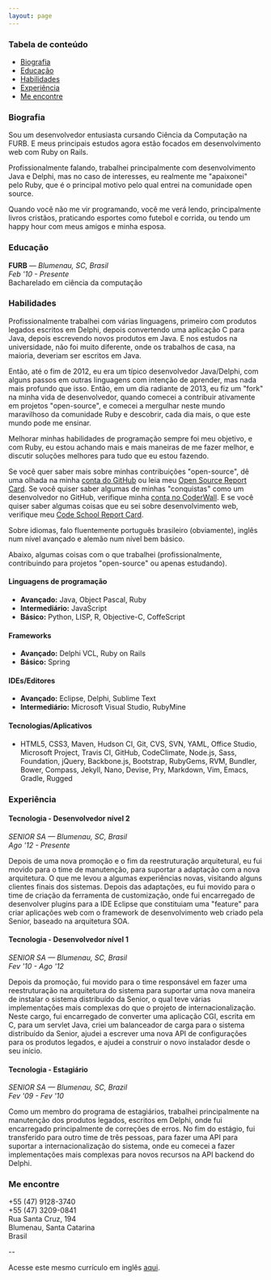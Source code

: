 ```yaml
---
layout: page
---
```


### Tabela de conteúdo

- [Biografia](#biography)
- [Educação](#education)
- [Habilidades](#skills)
- [Experiência](#work-exp)
- [Me encontre](#find-me)

<h3 id="biography">Biografia</h3>

Sou um desenvolvedor entusiasta cursando Ciência da Computação na FURB. E meus principais estudos agora estão focados em desenvolvimento web com Ruby on Rails.

Profissionalmente falando, trabalhei principalmente com desenvolvimento Java e Delphi, mas no caso de interesses, eu realmente me "apaixonei" pelo Ruby, que é o principal motivo pelo qual entrei na comunidade open source.

Quando você não me vir programando, você me verá lendo, principalmente livros cristãos, praticando esportes como futebol e corrida, ou tendo um happy hour com meus amigos e minha esposa.

<h3 id="education">Educação</h3>

**FURB** &mdash; *Blumenau, SC, Brasil*<br/>
*Feb '10 - Presente*<br/>
Bacharelado em ciência da computação

<h3 id="skills">Habilidades</h3>

Profissionalmente trabalhei com várias linguagens, primeiro com produtos legados escritos em Delphi, depois convertendo uma aplicação C para Java, depois escrevendo novos produtos em Java. E nos estudos na universidade, não foi muito diferente, onde os trabalhos de casa, na maioria, deveriam ser escritos em Java.

Então, até o fim de 2012, eu era um típico desenvolvedor Java/Delphi, com alguns passos em outras linguagens com intenção de aprender, mas nada mais profundo que isso. Então, em um dia radiante de 2013, eu fiz um "fork" na minha vida de desenvolvedor, quando comecei a contribuir ativamente em projetos "open-source", e comecei a mergulhar neste mundo maravilhoso da comunidade Ruby e descobrir, cada dia mais, o que este mundo pode me ensinar.

Melhorar minhas habilidades de programação sempre foi meu objetivo, e com Ruby, eu estou achando mais e mais maneiras de me fazer melhor, e discutir soluções melhores para tudo que eu estou fazendo.

Se você quer saber mais sobre minhas contribuições "open-source", dê uma olhada na minha [conta do GitHub](https://github.com/kelvinst) ou leia meu [Open Source Report Card](http://osrc.dfm.io/kelvinst). Se você quiser saber algumas de minhas "conquistas" como um desenvolvedor no GitHub, verifique minha [conta no CoderWall](https://coderwall.com/kelvinst). E se você quiser saber algumas coisas que eu sei sobre desenvolvimento web, verifique meu [Code School Report Card](https://www.codeschool.com/users/kelvinst).

Sobre idiomas, falo fluentemente português brasileiro (obviamente), inglês num nível avançado e alemão num nível bem básico.

Abaixo, algumas coisas com o que trabalhei (profissionalmente, contribuindo para projetos "open-source" ou apenas estudando).

#### Linguagens de programação

- **Avançado:** Java, Object Pascal, Ruby
- **Intermediário:** JavaScript
- **Básico:** Python, LISP, R, Objective-C, CoffeScript

#### Frameworks

- **Avançado:** Delphi VCL, Ruby on Rails
- **Básico:** Spring

#### IDEs/Editores

- **Avançado:** Eclipse, Delphi, Sublime Text
- **Intermediário:** Microsoft Visual Studio, RubyMine

#### Tecnologias/Aplicativos

- HTML5, CSS3, Maven, Hudson CI, Git, CVS, SVN, YAML, Office Studio, Microsoft Project, Travis CI, GitHub, CodeClimate, Node.js, Sass, Foundation, jQuery, Backbone.js, Bootstrap, RubyGems, RVM, Bundler, Bower, Compass, Jekyll, Nano, Devise, Pry, Markdown, Vim, Emacs, Gradle, Rugged

<h3 id="work-exp">Experiência</h3>


#### Tecnologia - Desenvolvedor nível 2

*SENIOR SA &mdash; Blumenau, SC, Brasil*<br/>
*Ago '12 - Presente*

Depois de uma nova promoção e o fim da reestruturação arquitetural, eu fui movido para o time de manutenção, para suportar a adaptação com a nova arquitetura. O que me levou a algumas experiências novas, visitando alguns clientes finais dos sistemas. Depois das adaptações, eu fui movido para o time de criação da ferramenta de customização, onde fui encarregado de desenvolver plugins para a IDE Eclipse que constituiam uma "feature" para criar aplicações web com o framework de desenvolvimento web criado pela Senior, baseado na arquitetura SOA.

#### Tecnologia - Desenvolvedor nível 1

*SENIOR SA &mdash; Blumenau, SC, Brasil*<br/>
*Fev '10 - Ago '12*

Depois da promoção, fui movido para o time responsável em fazer uma reestruturação na arquitetura do sistema para suportar uma nova maneira de instalar o sistema distribuído da Senior, o qual teve várias implementações mais complexas do que o projeto de internacionalização. Neste cargo, fui encarregado de converter uma aplicação CGI, escrita em C, para um servlet Java, criei um balanceador de carga para o sistema distribuído da Senior, ajudei a escrever uma nova API de configurações para os produtos legados, e ajudei a construir o novo instalador desde o seu início.

#### Tecnologia - Estagiário

*SENIOR SA &mdash; Blumenau, SC, Brazil*<br/>
*Fev '09 - Fev '10*

Como um membro do programa de estagiários, trabalhei principalmente na manutenção dos produtos legados, escritos em Delphi, onde fui encarregado principalmente de correções de erros. No fim do estágio, fui transferido para outro time de três pessoas, para fazer uma API para suportar a internacionalização do sistema, onde eu comecei a fazer implementações mais complexas para novos recursos na API backend do Delphi.

<h3 id="find-me">Me encontre</h3>

+55 (47) 9128-3740<br/>
+55 (47) 3209-0841<br/>
Rua Santa Cruz, 194<br/>
Blumenau, Santa Catarina<br/>
Brasil

--

Acesse este mesmo currículo em inglês [aqui]({{site.url}}/resume).